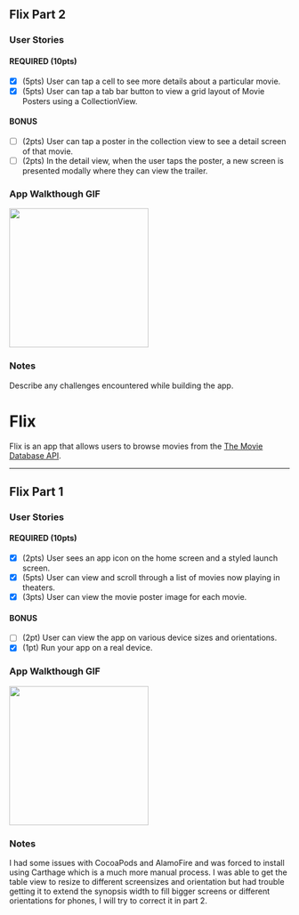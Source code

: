 
## Flix Part 2

### User Stories

#### REQUIRED (10pts)
- [x] (5pts) User can tap a cell to see more details about a particular movie.
- [x] (5pts) User can tap a tab bar button to view a grid layout of Movie Posters using a CollectionView.

#### BONUS
- [ ] (2pts) User can tap a poster in the collection view to see a detail screen of that movie.
- [ ] (2pts) In the detail view, when the user taps the poster, a new screen is presented modally where they can view the trailer.

### App Walkthough GIF
<img src="https://i.imgur.com/Fk3bdB9.gifv" width=250><br>

### Notes
Describe any challenges encountered while building the app.
# Flix

Flix is an app that allows users to browse movies from the [The Movie Database API](http://docs.themoviedb.apiary.io/#).

---

## Flix Part 1

### User Stories
#### REQUIRED (10pts)
- [x] (2pts) User sees an app icon on the home screen and a styled launch screen.
- [x] (5pts) User can view and scroll through a list of movies now playing in theaters.
- [x] (3pts) User can view the movie poster image for each movie.

#### BONUS
- [ ] (2pt) User can view the app on various device sizes and orientations.
- [x] (1pt) Run your app on a real device.

### App Walkthough GIF
<img src="https://i.imgur.com/4wvRKDY.gif" width=250><br>

### Notes
I had some issues with CocoaPods and AlamoFire and was forced to install using Carthage which is a much more manual process. I was able to get the table view to resize to different screensizes and orientation but had trouble getting it to extend the synopsis width to fill bigger screens or different orientations for phones, I will try to correct it in part 2.  
